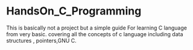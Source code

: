 # HandsOn_C_Programming
This is basically not a project but a simple guide For learning C language from very basic. covering all the concepts of c language including data structures , pointers,GNU C.
